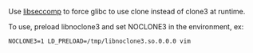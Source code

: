 Use [libseccomp](https://github.com/seccomp/libseccomp) to force glibc to use
clone instead of clone3 at runtime.

To use, preload libnoclone3 and set NOCLONE3 in the environment, ex:
    
    NOCLONE3=1 LD_PRELOAD=/tmp/libnoclone3.so.0.0.0 vim
